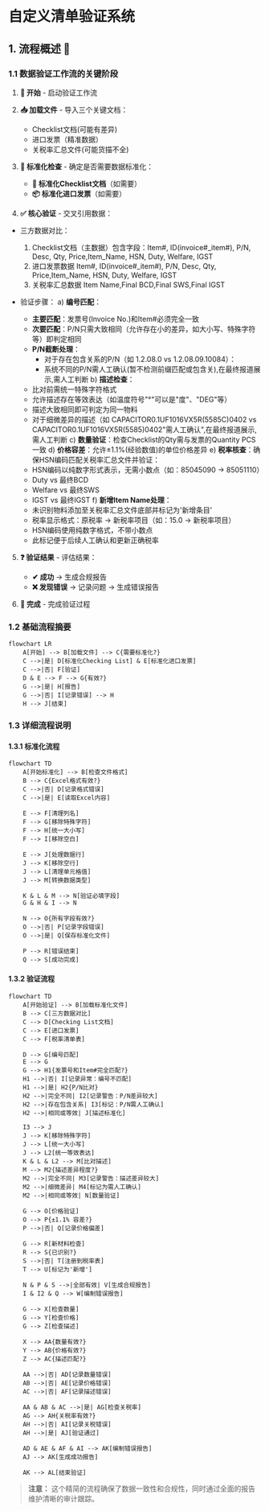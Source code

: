 # 自定义清单验证系统

## 1. 流程概述 🌟

### 1.1 数据验证工作流的关键阶段

1. **🌱 开始** - 启动验证工作流
2. **📥 加载文件** - 导入三个关键文档：
   - Checklist文档(可能有差异)
   - 进口发票（精准数据）
   - 关税率汇总文件(可能货描不全)

3. **🔄 标准化检查** - 确定是否需要数据标准化：
   - **🔧 标准化Checklist文档**（如需要）
   - **📦 标准化进口发票**（如需要）

4. **✅ 核心验证** - 交叉引用数据：
  - 三方数据对比：
    1. Checklist文档（主数据）包含字段：Item#, ID(invoice#_item#),  P/N, Desc, Qty, Price,Item_Name, HSN, Duty, Welfare, IGST
    2. 进口发票数据 Item#, ID(invoice#_item#),  P/N, Desc, Qty, Price,Item_Name, HSN, Duty, Welfare, IGST
    3. 关税率汇总数据 Item Name,Final BCD,Final SWS,Final IGST
    
    
  - 验证步骤：
    a) **编号匹配**：
       - **主要匹配**：发票号(Invoice No.)和Item#必须完全一致
       - **次要匹配**：P/N只需大致相同（允许存在小的差异，如大小写、特殊字符等）即判定相同
       - **P/N截断处理**：
         * 对于存在包含关系的P/N（如 1.2.08.0 vs 1.2.08.09.10084）：
         * 系统不同的P/N需人工确认(暂不检测前缀匹配或包含关),在最终报道展示,需人工判断
    b) **描述检查**：
       - 比对前需统一特殊字符格式
       - 允许描述存在等效表达（如温度符号"°"可以是"度"、"DEG"等）
       - 描述大致相同即可判定为同一物料
       - 对于细微差异的描述（如 CAPACITOR0.1UF1016VX5R(5585C)0402 vs CAPACITOR0.1UF1016VX5R(5585)0402"需人工确认",在最终报道展示,需人工判断
    c) **数量验证**：检查Checklist的Qty需与发票的Quantity PCS一致
    d) **价格容差**：允许±1.1%(经验数值)的单位价格差异
    e) **税率核查**：确保HSN编码匹配关税率汇总文件并验证：
       - HSN编码以纯数字形式表示，无需小数点（如：85045090 -> 85051110）
       - Duty vs 最终BCD
       - Welfare vs 最终SWS
       - IGST vs 最终IGST
    f) **新增Item Name处理**：
       - 未识别物料添加至关税率汇总文件底部并标记为'新增条目'
       - 税率显示格式：原税率 -> 新税率项目（如：15.0 -> 新税率项目）
       - HSN编码使用纯数字格式，不带小数点
       - 此标记便于后续人工确认和更新正确税率

5. **❓ 验证结果** - 评估结果：
   - **✔ 成功** → 生成合规报告
   - **❌ 发现错误** → 记录问题 → 生成错误报告

6. **🏁 完成** - 完成验证过程

### 1.2 基础流程摘要
```mermaid
flowchart LR
    A[开始] --> B[加载文件] --> C{需要标准化?}
    C -->|是| D[标准化Checking List] & E[标准化进口发票]
    C -->|否| F[验证]
    D & E --> F --> G{有效?}
    G -->|是| H[报告]
    G -->|否| I[记录错误] --> H
    H --> J[结束]
```

### 1.3 详细流程说明

#### 1.3.1 标准化流程
```mermaid
flowchart TD
    A[开始标准化] --> B[检查文件格式]
    B --> C{Excel格式有效?}
    C -->|否| D[记录格式错误]
    C -->|是| E[读取Excel内容]
    
    E --> F[清理列名]
    F --> G[移除特殊字符]
    F --> H[统一大小写]
    F --> I[移除空白]
    
    E --> J[处理数据行]
    J --> K[移除空行]
    J --> L[清理单元格值]
    J --> M[转换数据类型]
    
    K & L & M --> N[验证必填字段]
    G & H & I --> N
    
    N --> O{所有字段有效?}
    O -->|否| P[记录字段错误]
    O -->|是| Q[保存标准化文件]
    
    P --> R[错误结束]
    Q --> S[成功完成]
```

#### 1.3.2 验证流程
```mermaid
flowchart TD
    A[开始验证] --> B[加载标准化文件]
    B --> C[三方数据对比]
    C --> D[Checking List文档]
    C --> E[进口发票]
    C --> F[税率清单表]
    
    D --> G[编号匹配]
    E --> G
    G --> H1{发票号和Item#完全匹配?}
    H1 -->|否| I[记录异常：编号不匹配]
    H1 -->|是| H2{P/N比对}
    H2 -->|完全不同| I2[记录警告：P/N差异较大]
    H2 -->|存在包含关系| I3[标记：P/N需人工确认]
    H2 -->|相同或等效| J[描述标准化]
    
    I3 --> J
    J --> K[移除特殊字符]
    J --> L[统一大小写]
    J --> L2[统一等效表达]
    K & L & L2 --> M[比对描述]
    M --> M2{描述差异程度?}
    M2 -->|完全不同| M3[记录警告：描述差异较大]
    M2 -->|细微差异| M4[标记为需人工确认]
    M2 -->|相同或等效| N[数量验证]
    
    G --> O[价格验证]
    O --> P{±1.1% 容差?}
    P -->|否| Q[记录价格偏差]
    
    G --> R[新材料检查]
    R --> S{已识别?}
    S -->|否| T[注册到税率表]
    T --> U[标记为'新增']
    
    N & P & S -->|全部有效| V[生成合规报告]
    I & I2 & Q --> W[编制错误报告]
    
    G --> X[检查数量]
    G --> Y[检查价格]
    G --> Z[检查描述]
    
    X --> AA{数量有效?}
    Y --> AB{价格有效?}
    Z --> AC{描述匹配?}
    
    AA -->|否| AD[记录数量错误]
    AB -->|否| AE[记录价格错误]
    AC -->|否| AF[记录描述错误]
    
    AA & AB & AC -->|是| AG[检查关税率]
    AG --> AH{关税率有效?}
    AH -->|否| AI[记录关税错误]
    AH -->|是| AJ[验证通过]
    
    AD & AE & AF & AI --> AK[编制错误报告]
    AJ --> AK[生成成功报告]
    
    AK --> AL[结束验证]
```

> **注意：** 这个精简的流程确保了数据一致性和合规性，同时通过全面的报告维护清晰的审计跟踪。
